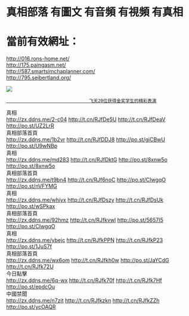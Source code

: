 # 真相部落  有圖文 有音頻 有視頻 有真相<br>
# 當前有效網址：<br>
http://016.rons-home.net/<br>
http://175.paingasm.net/<br>
http://587.smartsimchaplanner.com/<br>
http://795.seibertland.org/<br>

<a href="http://795.seibertland.org/zx/" target="_blank"><img src="http://795.seibertland.org/pic/2016/11/p7829911a215010452.jpg">

                                   飞天20位获得金奖学生的精彩表演
</a>
<div class="linkbox"><div class="title">真相<div id="url"><a href="http://zx.ddns.me/2-c04" target=_blank>http://zx.ddns.me/2-c04</a>     <a href="http://t.cn/RJfDe5U" target=_blank>http://t.cn/RJfDe5U</a>     <a href="http://t.cn/RJfDeaV" target=_blank>http://t.cn/RJfDeaV</a>     <a href="http://po.st/UZ2LrR" target=_blank>http://po.st/UZ2LrR</a></div></div><div class="title">真相部落首頁<div id="url"><a href="http://zx.ddns.me/1b2vr" target=_blank>http://zx.ddns.me/1b2vr</a>     <a href="http://t.cn/RJfDDJ8" target=_blank>http://t.cn/RJfDDJ8</a>     <a href="http://po.st/giCBwU" target=_blank>http://po.st/giCBwU</a>     <a href="http://po.st/U9wNBp" target=_blank>http://po.st/U9wNBp</a></div></div><div class="title">真相<div id="url"><a href="http://zx.ddns.me/md283" target=_blank>http://zx.ddns.me/md283</a>     <a href="http://t.cn/RJfDktG" target=_blank>http://t.cn/RJfDktG</a>     <a href="http://po.st/8xnw5o" target=_blank>http://po.st/8xnw5o</a>     <a href="http://po.st/8xnw5o" target=_blank>http://po.st/8xnw5o</a></div></div><div class="title">真相部落首頁<div id="url"><a href="http://zx.ddns.me/t9bn4" target=_blank>http://zx.ddns.me/t9bn4</a>     <a href="http://t.cn/RJf6noC" target=_blank>http://t.cn/RJf6noC</a>     <a href="http://po.st/CIwgqO" target=_blank>http://po.st/CIwgqO</a>     <a href="http://po.st/nVFYMG" target=_blank>http://po.st/nVFYMG</a></div></div><div class="title">真相<div id="url"><a href="http://zx.ddns.me/whiyx" target=_blank>http://zx.ddns.me/whiyx</a>     <a href="http://t.cn/RJfDszy" target=_blank>http://t.cn/RJfDszy</a>     <a href="http://t.cn/RJfDsUk" target=_blank>http://t.cn/RJfDsUk</a>     <a href="http://po.st/wSPkax" target=_blank>http://po.st/wSPkax</a></div></div><div class="title">真相部落首頁<div id="url"><a href="http://zx.ddns.me/92hmz" target=_blank>http://zx.ddns.me/92hmz</a>     <a href="http://t.cn/RJfkvwl" target=_blank>http://t.cn/RJfkvwl</a>     <a href="http://po.st/5657I5" target=_blank>http://po.st/5657I5</a>     <a href="http://po.st/CIwgqO" target=_blank>http://po.st/CIwgqO</a></div></div><div class="title">真相<div id="url"><a href="http://zx.ddns.me/ybejc" target=_blank>http://zx.ddns.me/ybejc</a>     <a href="http://t.cn/RJfkPPN" target=_blank>http://t.cn/RJfkPPN</a>     <a href="http://t.cn/RJfkP23" target=_blank>http://t.cn/RJfkP23</a>     <a href="http://po.st/1JuS7f" target=_blank>http://po.st/1JuS7f</a></div></div><div class="title">真相部落首頁<div id="url"><a href="http://zx.ddns.me/wx6om" target=_blank>http://zx.ddns.me/wx6om</a>     <a href="http://t.cn/RJfkh0w" target=_blank>http://t.cn/RJfkh0w</a>     <a href="http://po.st/JaYCdG" target=_blank>http://po.st/JaYCdG</a>     <a href="http://t.cn/RJfk72U" target=_blank>http://t.cn/RJfk72U</a></div></div><div class="title">今日點擊<div id="url"><a href="http://zx.ddns.me/6q-wx" target=_blank>http://zx.ddns.me/6q-wx</a>     <a href="http://t.cn/RJfk70f" target=_blank>http://t.cn/RJfk70f</a>     <a href="http://t.cn/RJfk7Hf" target=_blank>http://t.cn/RJfk7Hf</a>     <a href="http://po.st/epdcOu" target=_blank>http://po.st/epdcOu</a></div></div><div class="title">中國禁聞<div id="url"><a href="http://zx.ddns.me/n7zjt" target=_blank>http://zx.ddns.me/n7zjt</a>     <a href="http://t.cn/RJfkzkn" target=_blank>http://t.cn/RJfkzkn</a>     <a href="http://t.cn/RJfkZZh" target=_blank>http://t.cn/RJfkZZh</a>     <a href="http://po.st/ycOAQR" target=_blank>http://po.st/ycOAQR</a></div></div></div>
